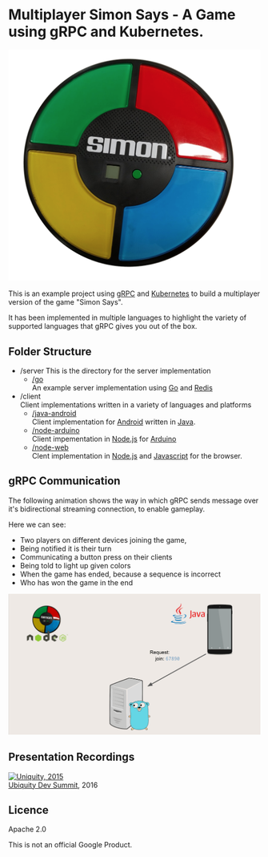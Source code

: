 # Multiplayer Simon Says - A Game using gRPC and Kubernetes.

![Simon Says Game](game.png)

This is an example project using [gRPC](http://www.grpc.io/) and [Kubernetes](http://kubernetes.io/) to build a multiplayer version
of the game "Simon Says".

It has been implemented in multiple languages to highlight the variety of supported languages that gRPC
gives you out of the box.

## Folder Structure

- /server
This is the directory for the server implementation
    - [/go](/server/go)  
        An example server implementation using [Go](https://golang.org/) and [Redis](http://redis.io/)
- /client  
  Client implementations written in a variety of languages and platforms
    - [/java-android](/client/java-android)  
    Client implementation for [Android](https://developer.android.com/studio/index.html) written in [Java](http://java.com).
    - [/node-arduino](/client/node-arduino)  
    Client impementation in [Node.js](https://nodejs.org/) for [Arduino](https://www.arduino.cc/)
    - [/node-web](/client/node-web)  
    Clent implementation in [Node.js](https://nodejs.org/) and [Javascript](https://www.javascript.com/) for the browser.


## gRPC Communication

The following animation shows the way in which gRPC sends message over it's bidirectional streaming
connection, to enable gameplay.

Here we can see:

- Two players on different devices joining the game,
- Being notified it is their turn
- Communicating a button press on their clients
- Being told to light up given colors
- When the game has ended, because a sequence is incorrect
- Who has won the game in the end

![gRPC Communication](grpc.gif)

## Presentation Recordings

[![Uniquity, 2015](http://img.youtube.com/vi/nz-LcdoMYWA/0.jpg)](https://www.youtube.com/watch?v=nz-LcdoMYWA)  
[Ubiquity Dev Summit](https://ubiquity.withgoogle.com/), 2016


## Licence
Apache 2.0

This is not an official Google Product.
